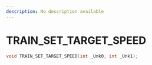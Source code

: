 ```yaml
---
description: No description available 
---
```


# TRAIN_SET_TARGET_SPEED

```cpp
void TRAIN_SET_TARGET_SPEED(int _Unk0, int _Unk1);
```